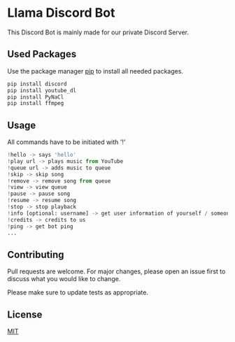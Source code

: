 # Llama Discord Bot

This Discord Bot is mainly made for our private Discord Server.

## Used Packages

Use the package manager [pip](https://pip.pypa.io/en/stable/) to install all needed packages.

```bash
pip install discord
pip install youtube_dl
pip install PyNaCl
pip install ffmpeg
```

## Usage

All commands have to be initiated with '!'
```python
!hello -> says 'hello'
!play url -> plays music from YouTube
!queue url -> adds music to queue
!skip -> skip song
!remove -> remove song from queue
!view -> view queue
!pause -> pause song
!resume -> resume song
!stop -> stop playback
!info [optional: username] -> get user information of yourself / someone else
!credits -> credits to us
!ping -> get bot ping
...
```

## Contributing
Pull requests are welcome. For major changes, please open an issue first to discuss what you would like to change.

Please make sure to update tests as appropriate.

## License
[MIT](https://choosealicense.com/licenses/mit/)
